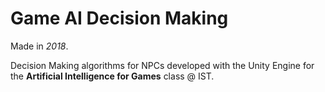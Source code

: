 # Game AI Decision Making
Made in *2018*.

Decision Making algorithms for NPCs developed with the Unity Engine for the **Artificial Intelligence for Games** class @ IST.
